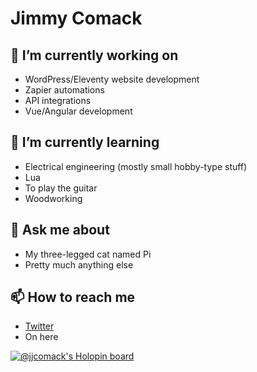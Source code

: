 # Jimmy Comack

## 🔭 I’m currently working on

- WordPress/Eleventy website development
- Zapier automations
- API integrations
- Vue/Angular development

## 🌱 I’m currently learning

- Electrical engineering (mostly small hobby-type stuff)
- Lua
- To play the guitar
- Woodworking

## 💬 Ask me about

- My three-legged cat named Pi
- Pretty much anything else

## 📫 How to reach me
- [Twitter](https://www.twitter.com/jjcomack)
- On here

[![@jjcomack's Holopin board](https://holopin.me/jjcomack)](https://holopin.io/@jjcomack)
